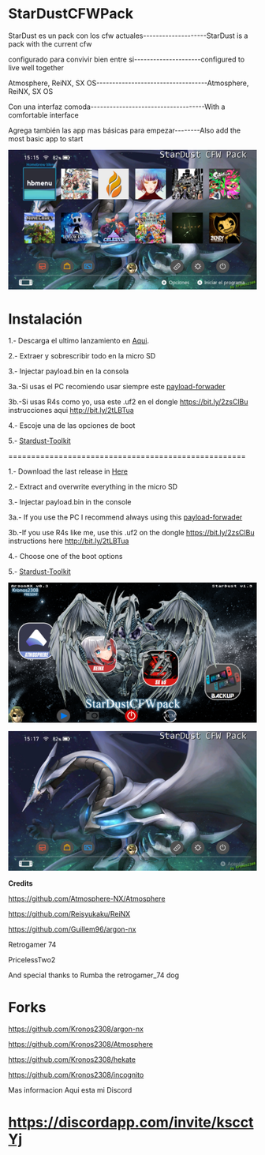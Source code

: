 # StarDustCFWPack
StarDust es un pack con los cfw actuales--------------------StarDust is a pack with the current cfw      

configurado para convivir bien entre si---------------------configured to live well together        

Atmosphere, ReiNX, SX OS-----------------------------------Atmosphere, ReiNX, SX OS

Con una interfaz comoda------------------------------------With a comfortable interface

Agrega también las app mas básicas para empezar--------Also add the most basic app to start

![alt text](home2.jpg)

Instalación
=============
1.- Descarga el ultimo lanzamiento en [Aqui](https://github.com/Kronos2308/StarDustCFWPack/releases).

2.- Extraer y sobrescribir todo en la micro SD

3.- Injectar payload.bin en la consola 

  3a.-Si usas el PC recomiendo usar siempre este [payload-forwader](https://github.com/Kronos2308/StarDustCFWPack/blob/master/payload-forwader.bin?raw=true)

  3b.-Si usas R4s como yo, usa este .uf2 en el dongle https://bit.ly/2zsClBu
  instrucciones aqui http://bit.ly/2tLBTua


4.- Escoje una de las opciones de boot 

5.- [Stardust-Toolkit](https://github.com/Kronos2308/StarDust-Toolkit/releases)

====================================================

1.- Download the last release in [Here](https://github.com/Kronos2308/StarDustCFWPack/releases)

2.- Extract and overwrite everything in the micro SD

3.- Injectar payload.bin in the console

  3a.- If you use the PC I recommend always using this [payload-forwader](https://github.com/Kronos2308/StarDustCFWPack/blob/master/payload-forwader.bin?raw=true)

  3b.-If you use R4s like me, use this .uf2 on the dongle https://bit.ly/2zsClBu
  instructions here http://bit.ly/2tLBTua


4.- Choose one of the boot options

5.- [Stardust-Toolkit](https://github.com/Kronos2308/StarDust-Toolkit/releases)



![alt text](screenshot.png)

![alt text](home1.jpg)

**Credits**

https://github.com/Atmosphere-NX/Atmosphere

https://github.com/Reisyukaku/ReiNX

https://github.com/Guillem96/argon-nx

Retrogamer 74

PricelessTwo2

And special thanks to Rumba the retrogamer_74 dog

# Forks

https://github.com/Kronos2308/argon-nx

https://github.com/Kronos2308/Atmosphere

https://github.com/Kronos2308/hekate

https://github.com/Kronos2308/incognito


Mas informacion Aqui esta mi Discord

# https://discordapp.com/invite/kscctYj





